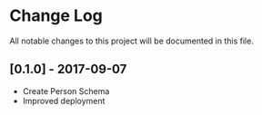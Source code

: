 # Change Log
All notable changes to this project will be documented in this file.

## [0.1.0] - 2017-09-07
- Create Person Schema
- Improved deployment
